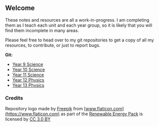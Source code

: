 ## Welcome

These notes and resources are all a work-in-progress. I am completing them as I teach each unit and each year group, so it is likely that you will find them incomplete in many areas.

Please feel free to head over to my git repositories to get a copy of all my resources, to contribute, or just to report bugs.

__Git:__

- [Year 9 Science](https://gitlab.com/Finnito/9-science)
- [Year 10 Science](https://gitlab.com/Finnito/10-science)
- [Year 11 Science](https://gitlab.com/Finnito/11-science)
- [Year 12 Physics](https://gitlab.com/Finnito/12-physics)
- [Year 13 Physics](https://gitlab.com/Finnito/13-physics)

### Credits

Repository logo made by [Freepik](https://www.flaticon.com/authors/freepik) from [www.flaticon.com](https://www.flaticon.com) as part of the [Renewable Energy Pack](https://www.flaticon.com/packs/reneweable-energy-1) is licensed by [CC 3.0 BY](http://creativecommons.org/licenses/by/3.0/)